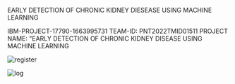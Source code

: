 EARLY DETECTION OF CHRONIC KIDNEY DIESEASE USING MACHINE LEARNING     

IBM-PROJECT-17790-1663995731
TEAM-ID: PNT2022TMID01511
PROJECT NAME: "EARLY DETECTION OF CHRONIC KIDNEY DISEASE USING MACHINE LEARNING





![register](https://user-images.githubusercontent.com/100985219/201517461-d27a9488-a5cd-4c32-9b55-20b060ae25cc.jpg)

![log](https://user-images.githubusercontent.com/100985219/201517457-ef3dbeb2-592e-479a-809a-ae8461b2e1bd.jpg)
